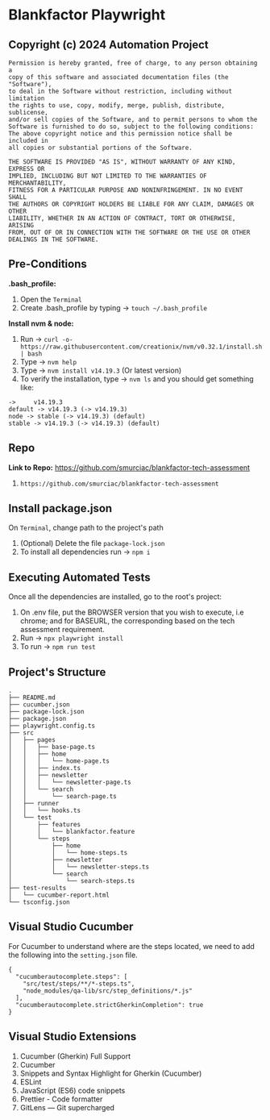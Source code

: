 # Blankfactor Playwright

## Copyright (c) 2024 Automation Project

```
Permission is hereby granted, free of charge, to any person obtaining a
copy of this software and associated documentation files (the "Software"),
to deal in the Software without restriction, including without limitation
the rights to use, copy, modify, merge, publish, distribute, sublicense,
and/or sell copies of the Software, and to permit persons to whom the
Software is furnished to do so, subject to the following conditions:
The above copyright notice and this permission notice shall be included in
all copies or substantial portions of the Software.

THE SOFTWARE IS PROVIDED "AS IS", WITHOUT WARRANTY OF ANY KIND, EXPRESS OR
IMPLIED, INCLUDING BUT NOT LIMITED TO THE WARRANTIES OF MERCHANTABILITY,
FITNESS FOR A PARTICULAR PURPOSE AND NONINFRINGEMENT. IN NO EVENT SHALL
THE AUTHORS OR COPYRIGHT HOLDERS BE LIABLE FOR ANY CLAIM, DAMAGES OR OTHER
LIABILITY, WHETHER IN AN ACTION OF CONTRACT, TORT OR OTHERWISE, ARISING
FROM, OUT OF OR IN CONNECTION WITH THE SOFTWARE OR THE USE OR OTHER
DEALINGS IN THE SOFTWARE.
```

## Pre-Conditions

**.bash_profile:**

1. Open the `Terminal`
2. Create .bash_profile by typing -> `touch ~/.bash_profile`

**Install nvm & node:**

1. Run -> `curl -o- https://raw.githubusercontent.com/creationix/nvm/v0.32.1/install.sh | bash`
2. Type -> `nvm help`
3. Type -> `nvm install v14.19.3` (Or latest version)
4. To verify the installation, type -> `nvm ls` and you should get something like:

```
->     v14.19.3
default -> v14.19.3 (-> v14.19.3)
node -> stable (-> v14.19.3) (default)
stable -> v14.19.3 (-> v14.19.3) (default)
```

## Repo

**Link to Repo:** https://github.com/smurciac/blankfactor-tech-assessment

1. `https://github.com/smurciac/blankfactor-tech-assessment`

## Install package.json

On `Terminal`, change path to the project's path

1. (Optional) Delete the file `package-lock.json`
2. To install all dependencies run -> `npm i`

## Executing Automated Tests

Once all the dependencies are installed, go to the root's project:

1. On .env file, put the BROWSER version that you wish to execute, i.e chrome; and for BASEURL, the corresponding based on the tech assessment requirement.
2. Run -> `npx playwright install`
3. To run -> `npm run test`

## Project's Structure

```
.
├── README.md
├── cucumber.json
├── package-lock.json
├── package.json
├── playwright.config.ts
├── src
│   ├── pages
│   │   ├── base-page.ts
│   │   ├── home
│   │   │   └── home-page.ts
│   │   ├── index.ts
│   │   ├── newsletter
│   │   │   └── newsletter-page.ts
│   │   └── search
│   │       └── search-page.ts
│   ├── runner
│   │   └── hooks.ts
│   └── test
│       ├── features
│       │   └── blankfactor.feature
│       └── steps
│           ├── home
│           │   └── home-steps.ts
│           ├── newsletter
│           │   └── newsletter-steps.ts
│           └── search
│               └── search-steps.ts
├── test-results
│   └── cucumber-report.html
└── tsconfig.json
```

## Visual Studio Cucumber

For Cucumber to understand where are the steps located,
we need to add the following into the `setting.json` file.

```
{
  "cucumberautocomplete.steps": [
    "src/test/steps/**/*-steps.ts",
    "node_modules/qa-lib/src/step_definitions/*.js"
  ],
  "cucumberautocomplete.strictGherkinCompletion": true
}
```

## Visual Studio Extensions

1. Cucumber (Gherkin) Full Support
2. Cucumber
3. Snippets and Syntax Highlight for Gherkin (Cucumber)
4. ESLint
5. JavaScript (ES6) code snippets
6. Prettier - Code formatter
7. GitLens — Git supercharged
